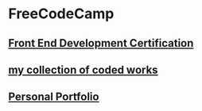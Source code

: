 # FreeCodeCamp
 [Front End Development Certification](https://www.freecodecamp.cn/heyue-99/front-end-certification)
 -------------------------
 [my collection of coded works](https://www.freecodecamp.cn/heyue-99)
 --------------------------
 [Personal Portfolio](https://heyue-99.github.io/FreeCodeCamp/my_portfolio.html)
 ----------------------------
 
